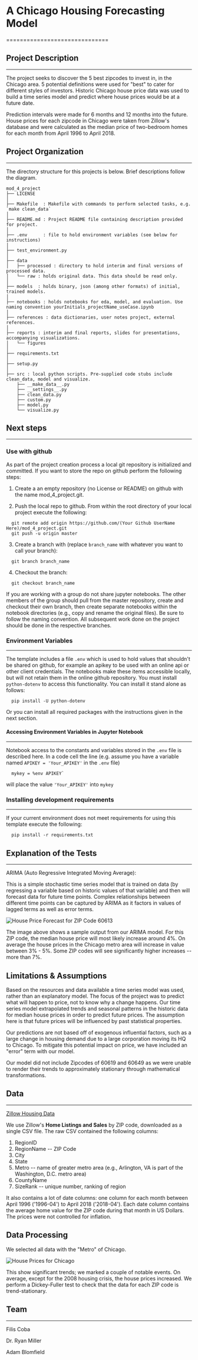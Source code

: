 # A Chicago Housing Forecasting Model 
==============================
## Project Description
------------
The project seeks to discover the 5 best zipcodes to invest in, in the Chicago area. 5 potential definitions were used for "best" to cater for different styles of investors. Historic Chicago house price data was used to build a time series model and predict where house prices would be at a future date.

Prediction intervals were made for 6 months and 12 months into the future.
House prices for each zipcode in Chicago were taken from Zillow's database and were calculated as the median price of two-bedroom homes for each month from April 1996 to April 2018.  

## Project Organization
------------
The directory structure for this projects is below. Brief descriptions follow the diagram.

```
mod_4_project
├── LICENSE
│
├── Makefile  : Makefile with commands to perform selected tasks, e.g. `make clean_data`
│
├── README.md : Project README file containing description provided for project.
│
├── .env      : file to hold environment variables (see below for instructions)
│
├── test_environment.py
│
├── data
│   ├── processed : directory to hold interim and final versions of processed data.
│   └── raw : holds original data. This data should be read only.
│
├── models  : holds binary, json (among other formats) of initial, trained models.
│
├── notebooks : holds notebooks for eda, model, and evaluation. Use naming convention yourInitials_projectName_useCase.ipynb
│
├── references : data dictionaries, user notes project, external references.
│
├── reports : interim and final reports, slides for presentations, accompanying visualizations.
│   └── figures
│
├── requirements.txt
│
├── setup.py
│
├── src : local python scripts. Pre-supplied code stubs include clean_data, model and visualize.
    ├── __make_data__.py
    ├── __settings__.py
    ├── clean_data.py
    ├── custom.py
    ├── model.py
    └── visualize.py

```

## Next steps

---------------
### Use with github
As part of the project creation process a local git repository is initialized and committed. If you want to store the repo on github perform the following steps:

1. Create a an empty repository (no License or README) on github with the name mod_4_project.git.

2. Push the local repo to github. From within the root directory of your local project execute the following:

```
  git remote add origin https://github.com/(Your Github UserName Here)/mod_4_project.git
  git push -u origin master
```

3. Create a branch with (replace ```branch_name``` with whatever you want to call your branch):

```
  git branch branch_name
```

4. Checkout the branch:
```
  git checkout branch_name
```

If you are working with a group do not share jupyter notebooks. The other members of the group should pull from the master repository, create and checkout their own branch, then create separate notebooks within the notebook directories (e.g., copy and rename the original files). Be sure to follow the naming convention. All subsequent work done on the project should be done in the respective branches.


### Environment Variables
-------------------
The template includes a file ```.env``` which is used to hold values that shouldn't be shared on github, for example an apikey to be used with an online api or other client credentials. The notebooks make these items accessible locally, but will not retain them in the online github repository. You must install ```python-dotenv``` to access this functionality. You can install it stand alone as follows:

```
  pip install -U python-dotenv
```

Or you can install all required packages with the instructions given in the next section.

#### Accessing Environment Variables in Jupyter Notebook
-------------
Notebook access to the constants and variables stored in the ```.env``` file is described here. In a code cell the line (e.g. assume you have a variable named ```APIKEY = 'Your_APIKEY'``` in the  ```.env``` file)

```
  mykey = %env APIKEY`  
```

will place the value ```'Your_APIKEY'``` into ```mykey```


### Installing development requirements
------------
If your current environment does not meet requirements for using this template execute the following:

```
  pip install -r requirements.txt
```


## Explanation of the Tests
-------------
ARIMA (Auto Regressive Integrated Moving Average):

This is a simple stochastic time series model that is trained on data (by regressing a variable based on historic values of that variable) and then will forecast data for future time points. Complex relationships between different time points can be captured by ARIMA as it factors in values of lagged terms as well as error terms.

![House Price Forecast for ZIP Code 60613](reports/figures/Chicago_Prediction_ZIP_60613.png "House Price Prediction")

The image above shows a sample output from our ARIMA model. For this ZIP code, the median house price will most likely increase around 4%. On average the house prices in the Chicago metro area will increase in value between 3% - 5%. Some ZIP codes will see significantly higher increases -- more than 7%. 

## Limitations & Assumptions
Based on the resources and data available a time series model was used, rather than an explanatory model. The focus of the project was to predict what will happen to price, not to know why a change happens.
Our time series model extrapolated trends and seasonal patterns in the historic data for median house prices in order to predict future prices.  The assumption here is that future prices will be influenced by past statistical properties.  

Our predictions are not based off of exogenous influential factors, such as a large change in housing demand due to a large corporation moving its HQ to Chicago. To mitigate this potential impact on price, we have included an "error" term with our model.

Our model did not include Zipcodes of 60619 and 60649 as we were unable to render their trends to approximately stationary through mathematical transformations.  

## Data
-------------
[Zillow Housing Data](https://www.zillow.com/research/data/)

We use Zillow's **Home Listings and Sales** by ZIP code, downloaded as a single CSV file. The raw CSV contained the following columns:

1. RegionID 
2. RegionName -- ZIP Code
3. City
4. State
5. Metro -- name of greater metro area (e.g., Arlington, VA is part of the Washington, D.C. metro area)
6. CountyName
7. SizeRank -- unique number, ranking of region

It also contains a lot of date columns: one column for each month between April 1996 ('1996-04') to April 2018 ('2018-04'). Each date column contains the average home value for the ZIP code during that month in US Dollars. The prices were not controlled for inflation.

## Data Processing

We selected all data with the "Metro" of Chicago.

![House Prices for Chicago](reports/figures/Chicago_Prices_1996_2018.png "Chicago House Prices")

This show significant trends; we marked a couple of notable events. On average, except for the 2008 housing crisis, the house prices increased. We perform a Dickey-Fuller test to check that the data for each ZIP code is trend-stationary.


## Team
-------------
Filis Coba

Dr. Ryan Miller

Adam Blomfield
